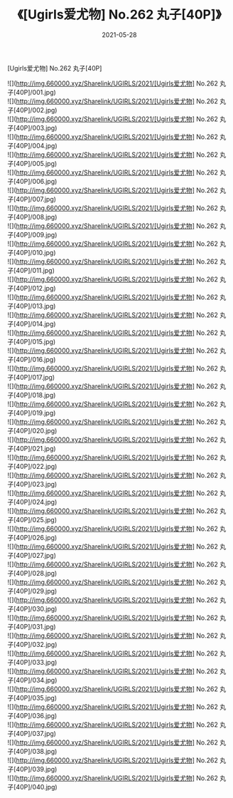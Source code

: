 ﻿---
layout: post
title:  《[Ugirls爱尤物] No.262 丸子[40P]》
date:   2021-05-28
img: http://img.660000.xyz/Sharelink/UGIRLS/2021/[Ugirls爱尤物] No.262 丸子[40P]/000.jpg
categories: [美女, 清纯, 唯美]
---

[Ugirls爱尤物] No.262 丸子[40P]

  ![](http://img.660000.xyz/Sharelink/UGIRLS/2021/[Ugirls爱尤物] No.262 丸子[40P]/001.jpg) <br> ![](http://img.660000.xyz/Sharelink/UGIRLS/2021/[Ugirls爱尤物] No.262 丸子[40P]/002.jpg) <br> ![](http://img.660000.xyz/Sharelink/UGIRLS/2021/[Ugirls爱尤物] No.262 丸子[40P]/003.jpg) <br> ![](http://img.660000.xyz/Sharelink/UGIRLS/2021/[Ugirls爱尤物] No.262 丸子[40P]/004.jpg) <br> ![](http://img.660000.xyz/Sharelink/UGIRLS/2021/[Ugirls爱尤物] No.262 丸子[40P]/005.jpg) <br> ![](http://img.660000.xyz/Sharelink/UGIRLS/2021/[Ugirls爱尤物] No.262 丸子[40P]/006.jpg) <br> ![](http://img.660000.xyz/Sharelink/UGIRLS/2021/[Ugirls爱尤物] No.262 丸子[40P]/007.jpg) <br> ![](http://img.660000.xyz/Sharelink/UGIRLS/2021/[Ugirls爱尤物] No.262 丸子[40P]/008.jpg) <br> ![](http://img.660000.xyz/Sharelink/UGIRLS/2021/[Ugirls爱尤物] No.262 丸子[40P]/009.jpg) <br> ![](http://img.660000.xyz/Sharelink/UGIRLS/2021/[Ugirls爱尤物] No.262 丸子[40P]/010.jpg) <br> ![](http://img.660000.xyz/Sharelink/UGIRLS/2021/[Ugirls爱尤物] No.262 丸子[40P]/011.jpg) <br> ![](http://img.660000.xyz/Sharelink/UGIRLS/2021/[Ugirls爱尤物] No.262 丸子[40P]/012.jpg) <br> ![](http://img.660000.xyz/Sharelink/UGIRLS/2021/[Ugirls爱尤物] No.262 丸子[40P]/013.jpg) <br> ![](http://img.660000.xyz/Sharelink/UGIRLS/2021/[Ugirls爱尤物] No.262 丸子[40P]/014.jpg) <br> ![](http://img.660000.xyz/Sharelink/UGIRLS/2021/[Ugirls爱尤物] No.262 丸子[40P]/015.jpg) <br> ![](http://img.660000.xyz/Sharelink/UGIRLS/2021/[Ugirls爱尤物] No.262 丸子[40P]/016.jpg) <br> ![](http://img.660000.xyz/Sharelink/UGIRLS/2021/[Ugirls爱尤物] No.262 丸子[40P]/017.jpg) <br> ![](http://img.660000.xyz/Sharelink/UGIRLS/2021/[Ugirls爱尤物] No.262 丸子[40P]/018.jpg) <br> ![](http://img.660000.xyz/Sharelink/UGIRLS/2021/[Ugirls爱尤物] No.262 丸子[40P]/019.jpg) <br> ![](http://img.660000.xyz/Sharelink/UGIRLS/2021/[Ugirls爱尤物] No.262 丸子[40P]/020.jpg) <br> ![](http://img.660000.xyz/Sharelink/UGIRLS/2021/[Ugirls爱尤物] No.262 丸子[40P]/021.jpg) <br> ![](http://img.660000.xyz/Sharelink/UGIRLS/2021/[Ugirls爱尤物] No.262 丸子[40P]/022.jpg) <br> ![](http://img.660000.xyz/Sharelink/UGIRLS/2021/[Ugirls爱尤物] No.262 丸子[40P]/023.jpg) <br> ![](http://img.660000.xyz/Sharelink/UGIRLS/2021/[Ugirls爱尤物] No.262 丸子[40P]/024.jpg) <br> ![](http://img.660000.xyz/Sharelink/UGIRLS/2021/[Ugirls爱尤物] No.262 丸子[40P]/025.jpg) <br> ![](http://img.660000.xyz/Sharelink/UGIRLS/2021/[Ugirls爱尤物] No.262 丸子[40P]/026.jpg) <br> ![](http://img.660000.xyz/Sharelink/UGIRLS/2021/[Ugirls爱尤物] No.262 丸子[40P]/027.jpg) <br> ![](http://img.660000.xyz/Sharelink/UGIRLS/2021/[Ugirls爱尤物] No.262 丸子[40P]/028.jpg) <br> ![](http://img.660000.xyz/Sharelink/UGIRLS/2021/[Ugirls爱尤物] No.262 丸子[40P]/029.jpg) <br> ![](http://img.660000.xyz/Sharelink/UGIRLS/2021/[Ugirls爱尤物] No.262 丸子[40P]/030.jpg) <br> ![](http://img.660000.xyz/Sharelink/UGIRLS/2021/[Ugirls爱尤物] No.262 丸子[40P]/031.jpg) <br> ![](http://img.660000.xyz/Sharelink/UGIRLS/2021/[Ugirls爱尤物] No.262 丸子[40P]/032.jpg) <br> ![](http://img.660000.xyz/Sharelink/UGIRLS/2021/[Ugirls爱尤物] No.262 丸子[40P]/033.jpg) <br> ![](http://img.660000.xyz/Sharelink/UGIRLS/2021/[Ugirls爱尤物] No.262 丸子[40P]/034.jpg) <br> ![](http://img.660000.xyz/Sharelink/UGIRLS/2021/[Ugirls爱尤物] No.262 丸子[40P]/035.jpg) <br> ![](http://img.660000.xyz/Sharelink/UGIRLS/2021/[Ugirls爱尤物] No.262 丸子[40P]/036.jpg) <br> ![](http://img.660000.xyz/Sharelink/UGIRLS/2021/[Ugirls爱尤物] No.262 丸子[40P]/037.jpg) <br> ![](http://img.660000.xyz/Sharelink/UGIRLS/2021/[Ugirls爱尤物] No.262 丸子[40P]/038.jpg) <br> ![](http://img.660000.xyz/Sharelink/UGIRLS/2021/[Ugirls爱尤物] No.262 丸子[40P]/039.jpg) <br> ![](http://img.660000.xyz/Sharelink/UGIRLS/2021/[Ugirls爱尤物] No.262 丸子[40P]/040.jpg) <br>